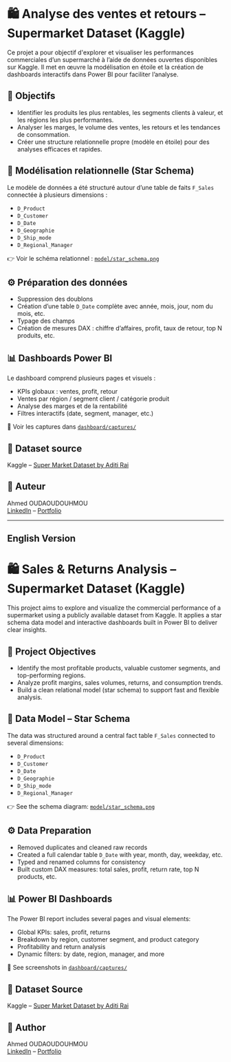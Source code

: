 # 🛍️ Analyse des ventes et retours – Supermarket Dataset (Kaggle)

Ce projet a pour objectif d'explorer et visualiser les performances commerciales d’un supermarché à l’aide de données ouvertes disponibles sur Kaggle. Il met en œuvre la modélisation en étoile et la création de dashboards interactifs dans Power BI pour faciliter l’analyse.

## 🎯 Objectifs

- Identifier les produits les plus rentables, les segments clients à valeur, et les régions les plus performantes.
- Analyser les marges, le volume des ventes, les retours et les tendances de consommation.
- Créer une structure relationnelle propre (modèle en étoile) pour des analyses efficaces et rapides.

## 🧱 Modélisation relationnelle (Star Schema)

Le modèle de données a été structuré autour d’une table de faits `F_Sales` connectée à plusieurs dimensions :

- `D_Product`
- `D_Customer`
- `D_Date`
- `D_Geographie`
- `D_Ship_mode`
- `D_Regional_Manager`

👉 Voir le schéma relationnel : [`model/star_schema.png`](model/model.png)

## ⚙️ Préparation des données

- Suppression des doublons
- Création d’une table `D_Date` complète avec année, mois, jour, nom du mois, etc.
- Typage des champs
- Création de mesures DAX : chiffre d’affaires, profit, taux de retour, top N produits, etc.

## 📊 Dashboards Power BI

Le dashboard comprend plusieurs pages et visuels :
- KPIs globaux : ventes, profit, retour
- Ventes par région / segment client / catégorie produit
- Analyse des marges et de la rentabilité
- Filtres interactifs (date, segment, manager, etc.)

📸 Voir les captures dans [`dashboard/captures/`](dashboard/captures)




## 📎 Dataset source

Kaggle – [Super Market Dataset by Aditi Rai](https://www.kaggle.com/datasets/aditirai2607/super-market-dataset)

## 👤 Auteur

Ahmed OUDAOUDOUHMOU  
[LinkedIn](https://www.linkedin.com/in/ahmed-oudaoudouhmou) – [Portfolio](https://ahmedoudaoudouhmou.github.io/Portfolio)


---


## English Version

# 🛍️ Sales & Returns Analysis – Supermarket Dataset (Kaggle)

This project aims to explore and visualize the commercial performance of a supermarket using a publicly available dataset from Kaggle. It applies a star schema data model and interactive dashboards built in Power BI to deliver clear insights.

## 🎯 Project Objectives

- Identify the most profitable products, valuable customer segments, and top-performing regions.
- Analyze profit margins, sales volumes, returns, and consumption trends.
- Build a clean relational model (star schema) to support fast and flexible analysis.

## 🧱 Data Model – Star Schema

The data was structured around a central fact table `F_Sales` connected to several dimensions:

- `D_Product`
- `D_Customer`
- `D_Date`
- `D_Geographie`
- `D_Ship_mode`
- `D_Regional_Manager`

👉 See the schema diagram: [`model/star_schema.png`](model/model.png)

## ⚙️ Data Preparation

- Removed duplicates and cleaned raw records
- Created a full calendar table `D_Date` with year, month, day, weekday, etc.
- Typed and renamed columns for consistency
- Built custom DAX measures: total sales, profit, return rate, top N products, etc.

## 📊 Power BI Dashboards

The Power BI report includes several pages and visual elements:
- Global KPIs: sales, profit, returns
- Breakdown by region, customer segment, and product category
- Profitability and return analysis
- Dynamic filters: by date, region, manager, and more

📸 See screenshots in [`dashboard/captures/`](dashboard/captures)


## 📎 Dataset Source

Kaggle – [Super Market Dataset by Aditi Rai](https://www.kaggle.com/datasets/aditirai2607/super-market-dataset)

## 👤 Author

Ahmed OUDAOUDOUHMOU  
[LinkedIn](https://www.linkedin.com/in/ahmed-oudaoudouhmou) – [Portfolio](https://ahmedoudaoudouhmou.github.io/Portfolio)



